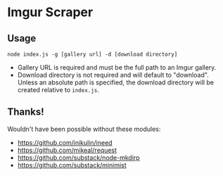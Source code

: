 # Imgur Scraper

## Usage
`node index.js -g [gallery url] -d [download directory]`

* Gallery URL is required and must be the full path to an Imgur gallery.
* Download directory is not required and will default to "download". Unless an absolute path is specified, the download directory will be created relative to `index.js`.

## Thanks!
Wouldn't have been possible without these modules:

* https://github.com/inikulin/ineed
* https://github.com/mikeal/request
* https://github.com/substack/node-mkdirp
* https://github.com/substack/minimist